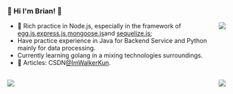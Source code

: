 ### 🌈 Hi I'm Brian! 👋
<img align="right" src="https://github-readme-stats.vercel.app/api?username=onewalker&count_private=true&show_icons=true&icon_color=805AD5&text_color=718096&bg_color=ffffff" />

<!--
**oneWalker/onewalker** is a ✨ _special_ ✨ repository because its `README.md` (this file) appears on your GitHub profile.

Here are some ideas to get you started:

- 🔭 I’m currently working on ...
- 🌱 I’m currently learning ...
- 👯 I’m looking to collaborate on ...
- 🤔 I’m looking for help with ...
- 💬 Ask me about ...
- 📫 How to reach me: ...
- 😄 Pronouns: ...
- ⚡ Fun fact: ...
[![onewalker's github stats](https://github-readme-stats.vercel.app/api?username=onewalker)](https://github.com/onewalker)
-->
- 🔭 Rich practice in Node.js, especially in the framework of [egg.js](https://eggjs.org/en/tutorials/index.html),[express.js](https://expressjs.com/),[mongoose.js](https://mongoosejs.com/)and [sequelize.js](https://sequelize.org/);
- Have practice experience in Java for Backend Service and Python mainly for data processing.
- Currently learning golang in a mixing technologies surroundings.
- 🔗 Articles: CSDN[@ImWalkerKun](https://blog.csdn.net/sinat_20744625).
<br>
<img align="left" src=https://github-readme-stats.vercel.app/api/top-langs/?username=oneWalker&hide=html&&line_height=1 />
<img align="right" src="https://github-readme-streak-stats.herokuapp.com/?user=onewalker" />
</br
